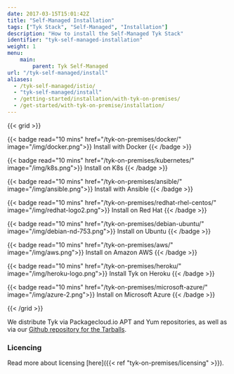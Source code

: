 ```yaml
---
date: 2017-03-15T15:01:42Z
title: "Self-Managed Installation"
tags: ["Tyk Stack", "Self-Managed", "Installation"]
description: "How to install the Self-Managed Tyk Stack"
identifier: "tyk-self-managed-installation"
weight: 1
menu: 
    main:
        parent: Tyk Self-Managed
url: "/tyk-self-managed/install"
aliases:
  - /tyk-self-managed/istio/
  - "tyk-self-managed/install"
  - /getting-started/installation/with-tyk-on-premises/
  - /get-started/with-tyk-on-premise/installation/
---
```


{{< grid >}}

{{< badge read="10 mins" href="/tyk-on-premises/docker/" image="/img/docker.png">}}
Install with Docker 
{{< /badge >}}

{{< badge read="10 mins" href="/tyk-on-premises/kubernetes/" image="/img/k8s.png">}}
Install on K8s 
{{< /badge >}}

{{< badge read="10 mins" href="/tyk-on-premises/ansible/" image="/img/ansible.png">}}
Install with Ansible 
{{< /badge >}}

{{< badge read="10 mins" href="/tyk-on-premises/redhat-rhel-centos/" image="/img/redhat-logo2.png">}}
Install on Red Hat 
{{< /badge >}}

{{< badge read="10 mins" href="/tyk-on-premises/debian-ubuntu/" image="/img/debian-nd-753.png">}}
Install on Ubuntu 
{{< /badge >}}

{{< badge read="10 mins" href="/tyk-on-premises/aws/" image="/img/aws.png">}}
Install on Amazon AWS 
{{< /badge >}}

{{< badge read="10 mins" href="/tyk-on-premises/heroku/" image="/img/heroku-logo.png">}}
Install Tyk on Heroku 
{{< /badge >}}

{{< badge read="10 mins" href="/tyk-on-premises/microsoft-azure/" image="/img/azure-2.png">}}
Install on Microsoft Azure 
{{< /badge >}}

{{< /grid >}}

We distribute Tyk via Packagecloud.io APT and Yum repositories, as well as via our [Github repository for the Tarballs](http://upstart.ubuntu.com/cookbook/).

### Licencing

Read more about licensing [here]({{< ref "tyk-on-premises/licensing" >}}).
